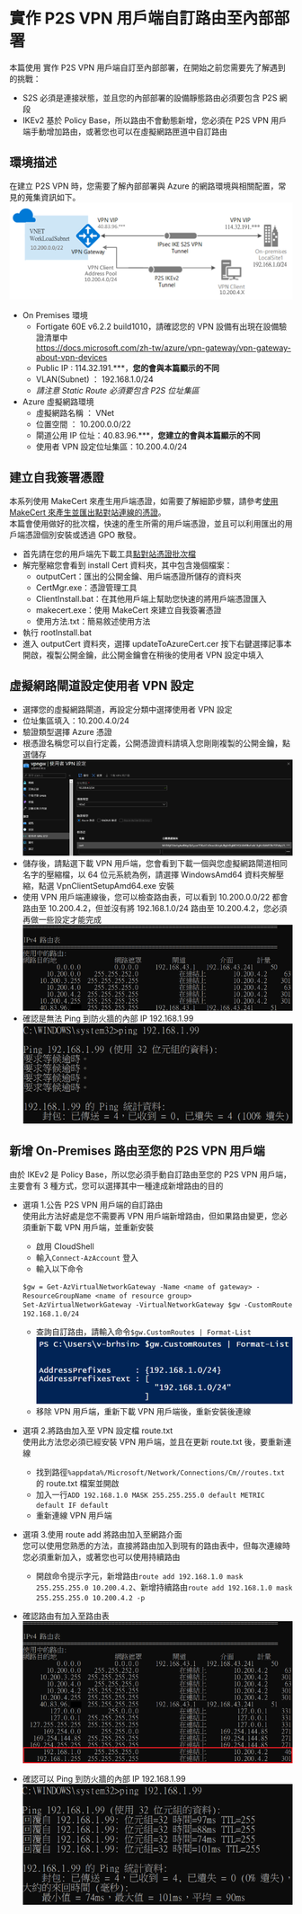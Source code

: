 # 實作 P2S VPN 用戶端自訂路由至內部部署
本篇使用 實作 P2S VPN 用戶端自訂至內部部署，在開始之前您需要先了解遇到的挑戰：<br>
- S2S 必須是連接狀態，並且您的內部部署的設備靜態路由必須要包含 P2S 網段<br>
- IKEv2 基於 Policy Base，所以路由不會動態新增，您必須在 P2S VPN 用戶端手動增加路由，或著您也可以在虛擬網路匣道中自訂路由<br>
## 環境描述
在建立 P2S VPN 時，您需要了解內部部署與 Azure 的網路環境與相關配置，常見的蒐集資訊如下。<br>
 ![GITHUB](https://github.com/BrianHsing/Azure-Virtual-Network-Gateway/blob/master/P2S/customroutelab.png "customroutelab")<br>
 - On Premises 環境
	- Fortigate 60E v6.2.2 build1010，請確認您的 VPN 設備有出現在設備驗證清單中 <br>
	  https://docs.microsoft.com/zh-tw/azure/vpn-gateway/vpn-gateway-about-vpn-devices<br>
	- Public IP : 114.32.191.\*\*\*，**您的會與本篇顯示的不同**<br>
	- VLAN(Subnet) ： 192.168.1.0/24<br>
	- *請注意 Static Route 必須要包含 P2S 位址集區*
 - Azure 虛擬網路環境<br>
	- 虛擬網路名稱 ： VNet<br>
	- 位置空間 ： 10.200.0.0/22<br>
	- 閘道公用 IP 位址：40.83.96.\*\*\*，**您建立的會與本篇顯示的不同**<br>
	- 使用者 VPN 設定位址集區：10.200.4.0/24<br>
## 建立自我簽署憑證
本系列使用 MakeCert 來產生用戶端憑證，如需要了解細節步驟，請參考[使用 MakeCert 來產生並匯出點對站連線的憑證](https://docs.microsoft.com/zh-tw/azure/vpn-gateway/vpn-gateway-certificates-point-to-site-makecert)。<br>
本篇會使用做好的批次檔，快速的產生所需的用戶端憑證，並且可以利用匯出的用戶端憑證個別安裝或透過 GPO 散發。<br>
 - 首先請在您的用戶端先下載工具[點對站憑證批次檔](https://mega.nz/file/pZM03DAY#dGmUTw6EbyFYgQfkXZwS6A5vrNbIx08QsD2mi1B8qks)<br>
 - 解完壓縮您會看到 install Cert 資料夾，其中包含幾個檔案：<br>
   - outputCert：匯出的公開金鑰、用戶端憑證所儲存的資料夾<br>
   - CertMgr.exe：憑證管理工具<br>
   - ClientInstall.bat：在其他用戶端上幫助您快速的將用戶端憑證匯入<br>
   - makecert.exe：使用 MakeCert 來建立自我簽署憑證<br>
   - 使用方法.txt：簡易敘述使用方法<br>
 - 執行 rootInstall.bat<br>
 - 進入 outputCert 資料夾，選擇 updateToAzureCert.cer 按下右鍵選擇記事本開啟，複製公開金鑰，此公開金鑰會在稍後的使用者 VPN 設定中填入<br>
## 虛擬網路閘道設定使用者 VPN 設定
 - 選擇您的虛擬網路閘道，再設定分類中選擇使用者 VPN 設定<br>
 - 位址集區填入：10.200.4.0/24<br>
 - 驗證類型選擇 Azure 憑證<br>
 - 根憑證名稱您可以自行定義，公開憑證資料請填入您剛剛複製的公開金鑰，點選儲存<br>
 ![GITHUB](https://github.com/BrianHsing/Azure-Virtual-Network-Gateway/blob/master/P2S/customroute1.png "customroute1")<br>
 - 儲存後，請點選下載 VPN 用戶端，您會看到下載一個與您虛擬網路閘道相同名字的壓縮檔，以 64 位元系統為例，請選擇 WindowsAmd64 資料夾解壓縮，點選 VpnClientSetupAmd64.exe 安裝<br>
 - 使用 VPN 用戶端連線後，您可以檢查路由表，可以看到 10.200.0.0/22 都會路由至 10.200.4.2，但並沒有將 192.168.1.0/24 路由至 10.200.4.2，您必須再做一些設定才能完成<br>
 ![GITHUB](https://github.com/BrianHsing/Azure-Virtual-Network-Gateway/blob/master/P2S/customroute2.png "customroute2")<br>
 - 確認是無法 Ping 到防火牆的內部 IP 192.168.1.99<br>
 ![GITHUB](https://github.com/BrianHsing/Azure-Virtual-Network-Gateway/blob/master/P2S/customroute3.png "customroute3")<br>
 
## 新增 On-Premises 路由至您的 P2S VPN 用戶端
由於 IKEv2 是 Policy Base，所以您必須手動自訂路由至您的 P2S VPN 用戶端，主要會有 3 種方式，您可以選擇其中一種達成新增路由的目的<br>
 - 選項 1.公告 P2S VPN 用戶端的自訂路由<br>
   使用此方法好處是您不需要再 VPN 用戶端新增路由，但如果路由變更，您必須重新下載 VPN 用戶端，並重新安裝<br>
   - 啟用 CloudShell<br>
   - 輸入`Connect-AzAccount` 登入<br>
   - 輸入以下命令<br>
   ```
   $gw = Get-AzVirtualNetworkGateway -Name <name of gateway> -ResourceGroupName <name of resource group>
   Set-AzVirtualNetworkGateway -VirtualNetworkGateway $gw -CustomRoute 192.168.1.0/24
   ``` 
   - 查詢自訂路由，請輸入命令`$gw.CustomRoutes | Format-List`
   ![GITHUB](https://github.com/BrianHsing/Azure-Virtual-Network-Gateway/blob/master/P2S/customroute6.png "customroute6")<br> 
   - 移除 VPN 用戶端，重新下載 VPN 用戶端後，重新安裝後連線<br>

 - 選項 2.將路由加入至 VPN 設定檔 route.txt<br>
   使用此方法您必須已經安裝 VPN 用戶端，並且在更新 route.txt 後，要重新連線<br>
   - 找到路徑`%appdata%/Microsoft/Network/Connections/Cm//routes.txt`的 route.txt 檔案並開啟<br>
   - 加入一行`ADD 192.168.1.0 MASK 255.255.255.0 default METRIC default IF default`<br>
   - 重新連線 VPN 用戶端<br>
 - 選項 3.使用 route add 將路由加入至網路介面<br>
   您可以使用您熟悉的方法，直接將路由加入到現有的路由表中，但每次連線時您必須重新加入，或著您也可以使用持續路由<br>
   - 開啟命令提示字元，新增路由`route add 192.168.1.0 mask 255.255.255.0 10.200.4.2`、新增持續路由`route add 192.168.1.0 mask 255.255.255.0 10.200.4.2 -p`<br>
 - 確認路由有加入至路由表<br>
 ![GITHUB](https://github.com/BrianHsing/Azure-Virtual-Network-Gateway/blob/master/P2S/customroute4.png "customroute4")<br>
 - 確認可以 Ping 到防火牆的內部 IP 192.168.1.99<br>
 ![GITHUB](https://github.com/BrianHsing/Azure-Virtual-Network-Gateway/blob/master/P2S/customroute5.png "customroute5")<br>